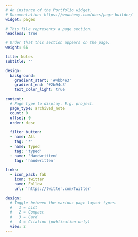 ```yaml
---
# An instance of the Portfolio widget.
# Documentation: https://wowchemy.com/docs/page-builder/
widget: pages

# This file represents a page section.
headless: true

# Order that this section appears on the page.
weight: 66

title: Notes
subtitle: ''

design:
  background:
    gradient_start: '#4bb4e3'
    gradient_end: '#2b94c3'
    text_color_light: true

content:
  # Page type to display. E.g. project.
  page_type: archived_note
  count: 0
  offset: 0
  order: desc
  
  filter_button:
  - name: All
    tag: '*'
  - name: Typed
    tag: 'typed'
  - name: 'Handwritten'
    tag: 'handwritten'

links:
  - icon_pack: fab
    icon: twitter
    name: Follow
    url: 'https://twitter.com/Twitter'

design:
  # Toggle between the various page layout types.
  #   1 = List
  #   2 = Compact
  #   3 = Card
  #   4 = Citation (publication only)  
  view: 2
---
```

